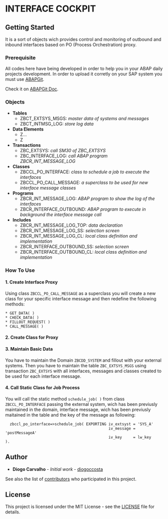 # INTERFACE COCKPIT

## Getting Started

It is a sort of objects wich provides control and monitoring of outbound and inbound interfaces based on PO (Process Orchestration) proxy.

### Prerequisite

All codes here have being developed in order to help you in your ABAP daily projects development. In order to upload it corretly on your SAP system you must use [ABAPGit](https://github.com/larshp/abapGit).

Check it on [ABAPGit Doc](http://docs.abapgit.org/guide-install.html).

### Objects

* **Tables**
  - ZBCT_EXTSYS_MSGS:           *master data of systems and messages*
  - ZBCT_INTMSG_LOG:            *store log data*
* **Data Elements**
  - Z...
  - Z
* **Transactions**
  - ZBC_EXTSYS:                 *call SM30 of ZBC_EXTSYS*
  - ZBC_INTERFACE_LOG:          *call ABAP program ZBCR_INT_MESSAGE_LOG*
* **Classes**
  - ZBCCL_PO_INTERFACE:         *class to schedule a job to execute the interfaces*
  - ZBCCL_PO_CALL_MESSAGE:      *a superclass to be used for new interface message classes*
* **Programs**
  - ZBCR_INT_MESSAGE_LOG:       *ABAP program to show the log of the interfaces*
  - ZBCR_INTERFACE_OUTBOUND:    *ABAP program to execute in background the interface message call*
* **Includes**
  - ZBCR_INT_MESSAGE_LOG_TOP:   *data declaration*
  - ZBCR_INT_MESSAGE_LOG_SS:    *selection screen*
  - ZBCR_INT_MESSAGE_LOG_CL:    *local class definition and implementation*
  - ZBCR_INTERFACE_OUTBOUND_SS: *selection screen*
  - ZBCR_INTERFACE_OUTBOUND_CL: *local class definition and implementation*

### How To Use

#### 1. Create Interface Proxy
Using class ```ZBCCL_PO_CALL_MESSAGE``` as a superclass you will create a new class for your specific interface message and then redefine the following methods:
```abap
* GET_DATA( )
* CHECK_DATA( )
* FILLOUT_REQUEST( )
* CALL_MESSAGE( )
```

#### 2. Create Class for Proxy


#### 3. Maintain Basic Data
You have to maintain the Domain ```ZBCDD_SYSTEM``` and fillout with your external systems. Then you have to maintain the table ```ZBC_EXTSYS_MSGS``` using transaction ```ZBC_EXTSYS``` with all interfaces, messages and classes created to be used for each interface message.

#### 4. Call Static Class for Job Process
You will call the static method ```schedule_job( )``` from class ```ZBCCL_PO_INTERFACE``` passing the external system, wich has been previusly maintained in the domain, interface message, wich has been previusly maitained in the table and the key of the message as following:
```abap
  zbccl_po_interface=>schedule_job( EXPORTING iv_extsyst = 'SYS_A'
                                              iv_message = 'postMessageA'
                                              iv_key     = lw_key         ).
```

## Author

* **Diogo Carvalho** - *Initial work* - [diogoccosta](https://github.com/diogoccosta)

See also the list of [contributors](https://github.com/your/project/contributors) who participated in this project.

## License

This project is licensed under the MIT License - see the [LICENSE](https://github.com/diogoccosta/sap_abap/LICENSE) file for details.


